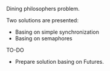 Dining philosophers problem. 

Two solutions are presented:
* Basing on simple synchronization
* Basing on semaphores

TO-DO

* Prepare solution basing on Futures.